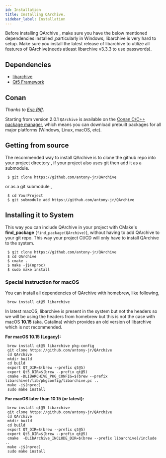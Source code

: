 ```yaml
---
id: Installation
title: Installing QArchive.
sidebar_label: Installation
---
```


Before installing QArchive , make sure you have the below mentioned dependencies installed ,particularly in Windows,
libarchive is very hard to setup. Make sure you install the latest release of libarchive to utilize all features of
QArchive(needs atleast libarchive v3.3.3 to use passwords).

## Dependencies

* [libarchive](https://github.com/libarchive/libarchive)   
* [Qt5 Framework](https://qt.io)


## Conan

*Thanks to [Eric Riff](https://github.com/ericriff)*.

Starting from version 2.0.1 `QArchive` is available on the [Conan C/C++ package manager](https://conan.io/), which means you can download prebuilt packages for all major platforms (Windows, Linux, macOS, etc).


## Getting from source

The recommended way to install QArchive is to clone the github repo into your project directory , if your
project also uses git then add it as a submodule.

```
 $ git clone https://github.com/antony-jr/QArchive
```

or as a git submodule ,

```
 $ cd YourProject
 $ git submodule add https://github.com/antony-jr/QArchive
```

## Installing it to System

This way you can include QArchive in your project with CMake's **find_package** (```find_package(QArchive)```), without having to add QArchive to your git repo. This way your project CI/CD will only have to install QArchive to the system.


```
 $ git clone https://github.com/antony-jr/QArchive
 $ cd QArchive
 $ cmake .
 $ make -j$(nproc)
 $ sudo make install 
```

### Special Instruction for macOS

You can install all dependencies of QArchive with homebrew, like following,

```
 brew install qt@5 libarchive 
```

In latest macOS, libarchive is present in the system but not the headers so we will be
using the headers from homebrew but this is not the case with macOS **10.15** (aka. Catalina)
which provides an old version of libarchive which is not recommended.

**For macOS 10.15 (Legacy):**

```
 brew install qt@5 libarchive pkg-config
 git clone https://github.com/antony-jr/QArchive
 cd QArchive
 mkdir build
 cd build
 export QT_DIR=$(brew --prefix qt@5)
 export Qt5_DIR=$(brew --prefix qt@5)
 cmake -DLIBARCHIVE_PKG_CONFIG=$(brew --prefix libarchive)/lib/pkgconfig/libarchive.pc ..
 make -j$(nproc)
 sudo make install
```

**For macOS later than 10.15 (or latest):**

```
 brew install qt@5 libarchive
 git clone https://github.com/antony-jr/QArchive
 cd QArchive
 mkdir build
 cd build
 export QT_DIR=$(brew --prefix qt@5)
 export Qt5_DIR=$(brew --prefix qt@5)
 cmake  -DLibArchive_INCLUDE_DIR=$(brew --prefix libarchive)/include .. 
 make -j$(nproc)
 sudo make install
```
